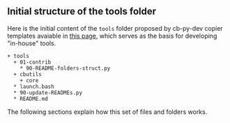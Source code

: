 Initial structure of the tools folder
-------------------------------------

Here is the initial content of the `tools` folder proposed by cb-py-dev copier templates avaiable in [this page][1], which serves as the basis for developing "in-house" tools.

~~~
+ tools
  + 01-contrib
    * 90-README-folders-struct.py
  + cbutils
    + core
  * launch.bash
  * 90-update-READMEs.py
  * README.md
~~~


The following sections explain how this set of files and folders works.


[1]: https://github.com/projetmbc/copier-templates/tree/main/cb-py-dev

